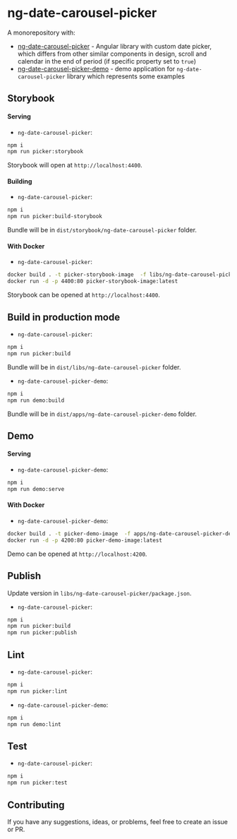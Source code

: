# ng-date-carousel-picker

A monorepository with:

* [ng-date-carousel-picker](./libs/ng-date-carousel-picker/README.md) - Angular library with custom date picker, which differs from other similar components in design, scroll and calendar in the end of period (if specific property set to `true`)
* [ng-date-carousel-picker-demo](./apps/ng-date-carousel-picker-demo/README.md) - demo application for `ng-date-carousel-picker` library which represents some examples 

## Storybook

#### Serving

* `ng-date-carousel-picker`: 
```bash
npm i
npm run picker:storybook
```

Storybook will open at `http://localhost:4400`.

#### Building

* `ng-date-carousel-picker`: 
```bash
npm i
npm run picker:build-storybook
```

Bundle will be in `dist/storybook/ng-date-carousel-picker` folder.

#### With Docker

* `ng-date-carousel-picker`: 
```bash
docker build . -t picker-storybook-image  -f libs/ng-date-carousel-picker/Dockerfile.storybook
docker run -d -p 4400:80 picker-storybook-image:latest
```

Storybook can be opened at `http://localhost:4400`.

## Build in production mode

* `ng-date-carousel-picker`: 
```bash
npm i
npm run picker:build
```
Bundle will be in `dist/libs/ng-date-carousel-picker` folder.

* `ng-date-carousel-picker-demo`: 
```bash
npm i
npm run demo:build
```
Bundle will be in `dist/apps/ng-date-carousel-picker-demo` folder.

## Demo

#### Serving

* `ng-date-carousel-picker-demo`: 
```bash
npm i
npm run demo:serve
```

#### With Docker

* `ng-date-carousel-picker-demo`: 
```bash
docker build . -t picker-demo-image  -f apps/ng-date-carousel-picker-demo/Dockerfile.demo
docker run -d -p 4200:80 picker-demo-image:latest
```

Demo can be opened at `http://localhost:4200`.

## Publish

Update version in `libs/ng-date-carousel-picker/package.json`.

* `ng-date-carousel-picker`: 
```bash
npm i
npm run picker:build
npm run picker:publish
```

## Lint

* `ng-date-carousel-picker`: 
```bash
npm i
npm run picker:lint
```

* `ng-date-carousel-picker-demo`: 
```bash
npm i
npm run demo:lint
```

## Test

* `ng-date-carousel-picker`: 
```bash
npm i
npm run picker:test
```

## Contributing

If you have any suggestions, ideas, or problems, feel free to create an issue or PR.
